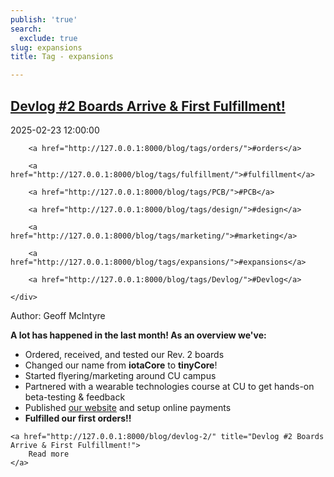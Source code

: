 ```yaml
---
publish: 'true'
search:
  exclude: true
slug: expansions
title: Tag - expansions

---
```


<!--
  ~ MIT License
  ~
  ~ Copyright (c) 2023-2025 Maciej 'maQ' Kusz <maciej.kusz@gmail.com>
  ~
  ~ Permission is hereby granted, free of charge, to any person obtaining a copy
  ~ of this software and associated documentation files (the "Software"), to deal
  ~ in the Software without restriction, including without limitation the rights
  ~ to use, copy, modify, merge, publish, distribute, sublicense, and/or sell
  ~ copies of the Software, and to permit persons to whom the Software is
  ~ furnished to do so, subject to the following conditions:
  ~
  ~ The above copyright notice and this permission notice shall be included in all
  ~ copies or substantial portions of the Software.
  ~
  ~ THE SOFTWARE IS PROVIDED "AS IS", WITHOUT WARRANTY OF ANY KIND, EXPRESS OR
  ~ IMPLIED, INCLUDING BUT NOT LIMITED TO THE WARRANTIES OF MERCHANTABILITY,
  ~ FITNESS FOR A PARTICULAR PURPOSE AND NONINFRINGEMENT. IN NO EVENT SHALL THE
  ~ AUTHORS OR COPYRIGHT HOLDERS BE LIABLE FOR ANY CLAIM, DAMAGES OR OTHER
  ~ LIABILITY, WHETHER IN AN ACTION OF CONTRACT, TORT OR OTHERWISE, ARISING FROM,
  ~ OUT OF OR IN CONNECTION WITH THE SOFTWARE OR THE USE OR OTHER DEALINGS IN THE
  ~ SOFTWARE.
  -->


## [Devlog #2 Boards Arrive & First Fulfillment!](http://127.0.0.1:8000/blog/devlog-2/)

<!--suppress LongLine -->
<div class="post-extra">
    <div class="col">
        <p class="post-date">2025-02-23 12:00:00</p>
    </div>
    <div class="col">
    
        <a href="http://127.0.0.1:8000/blog/tags/orders/">#orders</a>
    
        <a href="http://127.0.0.1:8000/blog/tags/fulfillment/">#fulfillment</a>
    
        <a href="http://127.0.0.1:8000/blog/tags/PCB/">#PCB</a>
    
        <a href="http://127.0.0.1:8000/blog/tags/design/">#design</a>
    
        <a href="http://127.0.0.1:8000/blog/tags/marketing/">#marketing</a>
    
        <a href="http://127.0.0.1:8000/blog/tags/expansions/">#expansions</a>
    
        <a href="http://127.0.0.1:8000/blog/tags/Devlog/">#Devlog</a>
    
    </div>
</div>

Author: Geoff McIntyre

**A lot has happened in the last month! As an overview we've:**

- Ordered, received, and tested our Rev. 2 boards
- Changed our name from **iotaCore** to **tinyCore**!
- Started flyering/marketing around CU campus
- Partnered with a wearable technologies course at CU to get hands-on beta-testing & feedback
- Published [our website](http://mr.industries) and setup online payments
- **Fulfilled our first orders!!**




<div class="post-link">

    <a href="http://127.0.0.1:8000/blog/devlog-2/" title="Devlog #2 Boards Arrive & First Fulfillment!">
        Read more
    </a>

</div>

